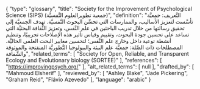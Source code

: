 {
    "type": "glossary",
    "title": "Society for the Improvement of Psychological Science (SIPS) (جمعية تطويرالعلوم النَّفسيَّة)",
    "definition": "التَّعريف: جمعيَّة تأسَّست لتعزيز الأساليب، والممارسات التي تحسِّن البحوث النَّفسيَّة. تهدف الجمعيَّة إلى تحقيق رسالتها من خلال تدريب الباحثين في علم النَّفس، وتعزيز الثَّقافة البحثيَّة التي تساعد على تحسين جودة البحوث، وتقييم وقياس تأثير هذه الإصلاحات تجريبيًا، وتنظيم أنشطة توعية داخل وخارج علم النَّفس؛ لتحسين معايير البحث العلمي الحاليَّة.  المصطلحات ذات الصِّلة: جمعيَّة علم البيئة والبيولوجيا التَّطوريَّة المنفتحة والموثوقة والشَّفافة",
    "related_terms": [
        "Society for Open, Reliable, and Transparent Ecology and Evolutionary biology (SORTEE)"
    ],
    "references": [
        "https://improvingpsych.org/"
    ],
    "alt_related_terms": [
        null
    ],
    "drafted_by": [
        "Mahmoud Elsherif"
    ],
    "reviewed_by": [
        "Ashley Blake",
        "Jade Pickering",
        "Graham Reid",
        "Flávio Azevedo"
    ],
    "language": "arabic"
}